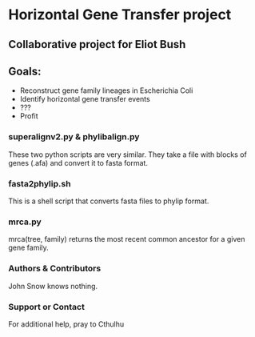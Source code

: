 # Horizontal Gene Transfer project
## Collaborative project for Eliot Bush

## Goals:  
+ Reconstruct gene family lineages in Escherichia Coli
+ Identify horizontal gene transfer events
+ ???
+ Profit

### superalignv2.py & phylibalign.py  

These two python scripts are very similar.  They take a file with blocks of genes (.afa) and convert it to
fasta format.

### fasta2phylip.sh  

This is a shell script that converts fasta files to phylip format.


### mrca.py

mrca(tree, family) returns the most recent common ancestor for a given gene family.

### Authors & Contributors

John Snow knows nothing.

### Support or Contact

For additional help, pray to Cthulhu

